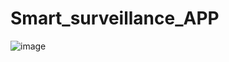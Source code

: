 # Smart_surveillance_APP

![image](https://github.com/ikrambenabdelouahab/DesktopAPP-SmartSurveillance/assets/72503356/47cd19bc-2c52-4021-8001-44f1b4910a6c)
